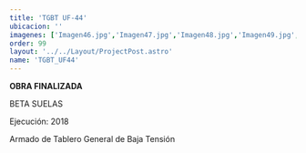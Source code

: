 ```yaml
---
title: 'TGBT UF-44'
ubicacion: ''
imagenes: ['Imagen46.jpg','Imagen47.jpg','Imagen48.jpg','Imagen49.jpg',]
order: 99
layout: '../../Layout/ProjectPost.astro'
name: 'TGBT_UF44'
---
```

**OBRA FINALIZADA**

BETA SUELAS

Ejecución:
2018

Armado de Tablero General de Baja Tensión
